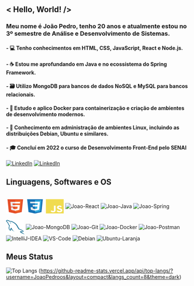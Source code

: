 ## < Hello, World! />

### Meu nome é João Pedro, tenho 20 anos e atualmente estou no 3º semestre de Análise e Desenvolvimento de Sistemas.

#### - 💻 Tenho conhecimentos em **HTML**, **CSS**, **JavaScript**, **React** e **Node.js**.
#### - ☕ Estou me aprofundando em **Java** e no ecossistema do **Spring Framework**.
#### - 🗃️ Utilizo **MongoDB** para bancos de dados NoSQL e **MySQL** para bancos relacionais.
#### - 🐳 Estudo e aplico **Docker** para containerização e criação de ambientes de desenvolvimento modernos.
#### - 🐧 Conhecimento em administração de ambientes Linux, incluindo as distribuições Debian, Ubuntu e similares. 
#### - 🎓 Concluí em 2022 o curso de **Desenvolvimento Front-End** pelo **SENAI**

<div> 
  <a href = "mailto:joaopedroenv@gmail.com"><img align="center" alt="LinkedIn" height="40" width="50" src="https://cdn.jsdelivr.net/gh/devicons/devicon@latest/icons/linkedin/linkedin-original.svg"></a>
  <a href="https://www.linkedin.com/in/joaopedroos-" target="_blank"><img align="center" alt="LinkedIn" height="40" width="50" src="https://cdn.jsdelivr.net/gh/devicons/devicon@latest/icons/linkedin/linkedin-original.svg"></a> 
</div>

##  Linguagens, Softwares e OS
  <div style="display: inline_block"><br>
    <img align="center" alt="Joao-HTML" height="40" width="50" src="https://raw.githubusercontent.com/devicons/devicon/master/icons/html5/html5-original.svg">
    <img align="center" alt="Joao-CSS" height="40" width="50" src="https://raw.githubusercontent.com/devicons/devicon/master/icons/css3/css3-original.svg"> 
    <img align="center" alt="Joao-JS" height="40" width="50" src="https://raw.githubusercontent.com/devicons/devicon/master/icons/javascript/javascript-plain.svg">
    <img align="center" alt="Joao-React" height="40" width="50" src="https://cdn.jsdelivr.net/gh/devicons/devicon@latest/icons/react/react-original.svg">
    <img align="center" alt="Joao-Java" height="40" width="50" src="https://cdn.jsdelivr.net/gh/devicons/devicon@latest/icons/java/java-plain-wordmark.svg"> 
    <img align="center" alt="Joao-Spring" height="40" width="50" src="https://cdn.jsdelivr.net/gh/devicons/devicon@latest/icons/spring/spring-original.svg"> <br><br>
    <img align="center" alt="Joao-MySQL" height="40" width="50" src="https://raw.githubusercontent.com/devicons/devicon/master/icons/mysql/mysql-original.svg"> 
    <img align="center" alt="Joao-MongoDB" height="40" width="50" src="https://cdn.jsdelivr.net/gh/devicons/devicon@latest/icons/mongodb/mongodb-original.svg">
    <img align="center" alt="Joao-Git" height="40" width="50" src="https://cdn.jsdelivr.net/gh/devicons/devicon@latest/icons/git/git-original.svg">
    <img align="center" alt="Joao-Docker" height="40" width="50" src="https://cdn.jsdelivr.net/gh/devicons/devicon@latest/icons/docker/docker-original.svg">
    <img align="center" alt="Joao-Postman" height="40" width="50" src="https://cdn.jsdelivr.net/gh/devicons/devicon@latest/icons/postman/postman-original.svg">
    <img align="center" alt="IntelliJ-IDEA" height="40" width="50" src="https://cdn.jsdelivr.net/gh/devicons/devicon@latest/icons/intellij/intellij-original.svg">
    <img align="center" alt="VS-Code" height="40" width="50" src="https://cdn.jsdelivr.net/gh/devicons/devicon@latest/icons/vscode/vscode-original.svg">
    <img align="center" alt="Debian" height="40" width="50" src="https://cdn.jsdelivr.net/gh/devicons/devicon@latest/icons/debian/debian-original.svg">
    <img align="center" alt="Ubuntu-Laranja" height="40" width="50" src="https://cdn.jsdelivr.net/gh/devicons/devicon@latest/icons/ubuntu/ubuntu-original.svg">
</div>

## Meus Status
![Top Langs](https://github-readme-stats.vercel.app/api?username=JoaoPedroos&show_icons=true&theme=dark) (https://github-readme-stats.vercel.app/api/top-langs/?username=JoaoPedroos&layout=compact&langs_count=8&theme=dark)   



